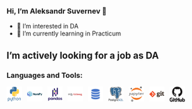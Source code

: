 ### Hi, I’m Aleksandr Suvernev 👋
- 👀 I’m interested in DA
- 🌱 I’m currently learning in Practicum

## I’m actively looking for a job as DA
  
### Languages and Tools:
<div>
  <img src="https://github.com/devicons/devicon/blob/master/icons/python/python-original-wordmark.svg" title="AWS" alt="AWS" width="35" height="35"/>&nbsp&nbsp;
  <img src="https://github.com/devicons/devicon/blob/master/icons/numpy/numpy-original-wordmark.svg" title="AWS" alt="AWS" width="35" height="35"/>&nbsp&nbsp;
  <img src="https://github.com/devicons/devicon/blob/master/icons/pandas/pandas-original-wordmark.svg" title="AWS" alt="AWS" width="35" height="35"/>&nbsp&nbsp;
  <img src="https://github.com/devicons/devicon/blob/master/icons/sqlalchemy/sqlalchemy-original-wordmark.svg" title="AWS" alt="AWS" width="35" height="35"/>&nbsp&nbsp;
  <img src="https://raw.githubusercontent.com/github/explore/80688e429a7d4ef2fca1e82350fe8e3517d3494d/topics/sql/sql.png" title="AWS" alt="AWS" width="35" height="35"/>&nbsp&nbsp;
  <img src="https://github.com/devicons/devicon/blob/master/icons/postgresql/postgresql-original-wordmark.svg" title="AWS" alt="AWS" width="35" height="35"/>&nbsp&nbsp;
  <img src="https://github.com/devicons/devicon/blob/master/icons/jupyter/jupyter-original-wordmark.svg" title="AWS" alt="AWS" width="35" height="35"/>&nbsp&nbsp;
  <img src="https://github.com/devicons/devicon/blob/master/icons/git/git-original-wordmark.svg" title="Git" **alt="Git" width="35" height="35"/>&nbsp&nbsp;
  <img src="https://github.com/devicons/devicon/blob/master/icons/github/github-original-wordmark.svg" title="AWS" alt="AWS" width="35" height="35"/>
</div>


<!---
anik2-y/anik2-y is a ✨ special ✨ repository because its `README.md` (this file) appears on your GitHub profile.
You can click the Preview link to take a look at your changes.
--->
